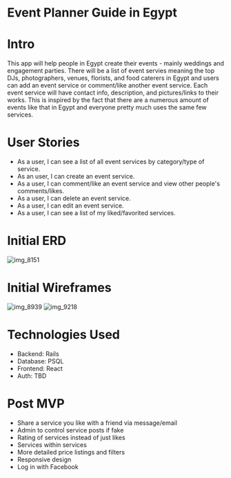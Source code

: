# Event Planner Guide in Egypt

# Intro
This app will help people in Egypt create their events - mainly weddings and engagement parties. There will be a list of event servies meaning the top DJs, photographers, venues, florists, and food caterers in Egypt and users can add an event service or comment/like another event service. Each event service will have contact info, description, and pictures/links to their works. This is inspired by the fact that there are a numerous amount of events like that in Egypt and everyone pretty much uses the same few services.

# User Stories
- As a user, I can see a list of all event services by category/type of service.
- As an user, I can create an event service.
- As a user, I can comment/like an event service and view other people's comments/likes.
- As a user, I can delete an event service.
- As a user, I can edit an event service.
- As a user, I can see a list of my liked/favorited services.

# Initial ERD
![img_8151](https://media.git.generalassemb.ly/user/14908/files/d663c23e-b02a-11e8-8ace-a693aa95ec07)

# Initial Wireframes
![img_8939](https://media.git.generalassemb.ly/user/14908/files/ddef5626-b02a-11e8-9bfb-4c91b8dae440)
![img_9218](https://media.git.generalassemb.ly/user/14908/files/deca52d0-b02a-11e8-968b-047756769240)

# Technologies Used
- Backend: Rails
- Database: PSQL
- Frontend: React
- Auth: TBD

# Post MVP
- Share a service you like with a friend via message/email
- Admin to control service posts if fake
- Rating of services instead of just likes
- Services within services
- More detailed price listings and filters
- Responsive design 
- Log in with Facebook
